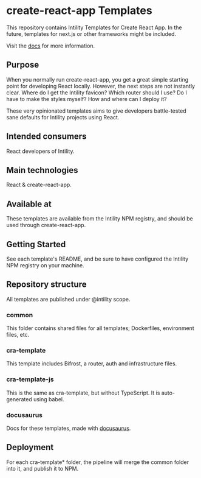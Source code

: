 # create-react-app Templates

This repository contains Intility Templates for Create React App. In the future, templates for next.js or other frameworks might be included.

Visit the [docs](https://create-intility-app.openshift-inside.intility.no/) for more information.

## Purpose

When you normally run create-react-app, you get a great simple starting point for developing React locally. However, the next steps are not instantly clear. Where do I get the Intility favicon? Which router should I use? Do I have to make the styles myself? How and where can I deploy it?

These very opinionated templates aims to give developers battle-tested sane defaults for Intility projects using React.

## Intended consumers

React developers of Intility.

## Main technologies

React & create-react-app.

## Available at

These templates are available from the Intility NPM registry, and should be used through create-react-app.

## Getting Started

See each template's README, and be sure to have configured the Intility NPM registry on your machine.

## Repository structure

All templates are published under @intility scope.

### common

This folder contains shared files for all templates; Dockerfiles, environment files, etc.

### cra-template

This template includes Bifrost, a router, auth and infrastructure files.

### cra-template-js

This is the same as cra-template, but without TypeScript. It is auto-generated using babel.

### docusaurus

Docs for these templates, made with [docusaurus](https://v2.docusaurus.io/).

## Deployment

For each cra-template\* folder, the pipeline will merge the common folder into it, and publish it to NPM.
